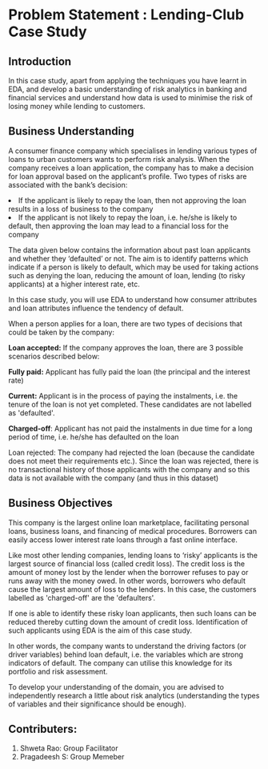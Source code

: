 # Problem Statement : Lending-Club Case Study
## Introduction
In this case study, apart from applying the techniques you have learnt in EDA, and develop a basic understanding of risk analytics in banking and financial services and understand how data is used to minimise the risk of losing money while lending to customers.

## Business Understanding
A consumer finance company which specialises in lending various types of loans to urban customers wants to perform risk analysis. When the company receives a loan application, the company has to make a decision for loan approval based on the applicant’s profile. Two types of risks are associated with the bank’s decision:

<li>If the applicant is likely to repay the loan, then not approving the loan results in a loss of business to the company</li>

<li>If the applicant is not likely to repay the loan, i.e. he/she is likely to default, then approving the loan may lead to a financial loss for the company</li>

The data given below contains the information about past loan applicants and whether they ‘defaulted’ or not. The aim is to identify patterns which indicate if a person is likely to default, which may be used for taking actions such as denying the loan, reducing the amount of loan, lending (to risky applicants) at a higher interest rate, etc.

In this case study, you will use EDA to understand how consumer attributes and loan attributes influence the tendency of default.

When a person applies for a loan, there are two types of decisions that could be taken by the company:

<b>Loan accepted:</b> If the company approves the loan, there are 3 possible scenarios described below:

<b>Fully paid:</b> Applicant has fully paid the loan (the principal and the interest rate)

<b>Current:</b> Applicant is in the process of paying the instalments, i.e. the tenure of the loan is not yet completed. These candidates are not labelled as 'defaulted'.

<b>Charged-off</b>: Applicant has not paid the instalments in due time for a long period of time, i.e. he/she has defaulted on the loan 

Loan rejected: The company had rejected the loan (because the candidate does not meet their requirements etc.). Since the loan was rejected, there is no transactional history of those applicants with the company and so this data is not available with the company (and thus in this dataset)
 
## Business Objectives
This company is the largest online loan marketplace, facilitating personal loans, business loans, and financing of medical procedures. Borrowers can easily access lower interest rate loans through a fast online interface. 

Like most other lending companies, lending loans to ‘risky’ applicants is the largest source of financial loss (called credit loss). The credit loss is the amount of money lost by the lender when the borrower refuses to pay or runs away with the money owed. In other words, borrowers who default cause the largest amount of loss to the lenders. In this case, the customers labelled as 'charged-off' are the 'defaulters'. 

If one is able to identify these risky loan applicants, then such loans can be reduced thereby cutting down the amount of credit loss. Identification of such applicants using EDA is the aim of this case study.

In other words, the company wants to understand the driving factors (or driver variables) behind loan default, i.e. the variables which are strong indicators of default.  The company can utilise this knowledge for its portfolio and risk assessment. 

To develop your understanding of the domain, you are advised to independently research a little about risk analytics (understanding the types of variables and their significance should be enough).

## Contributers:
  1. Shweta Rao: Group Facilitator
  2. Pragadeesh S: Group Memeber
